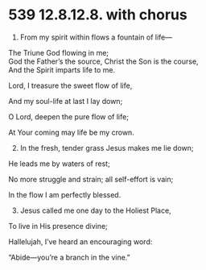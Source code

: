 # 539 12.8.12.8. with chorus

1.  From my spirit within flows a fountain of life—

The Triune God flowing in me;\
God the Father’s the source, Christ the Son is the course,\
And the Spirit imparts life to me.

Lord, I treasure the sweet flow of life,

And my soul-life at last I lay down;

O Lord, deepen the pure flow of life;

At Your coming may life be my crown.

2.  In the fresh, tender grass Jesus makes me lie down;

He leads me by waters of rest;

No more struggle and strain; all self-effort is vain;

In the flow I am perfectly blessed.

3.  Jesus called me one day to the Holiest Place,

To live in His presence divine;

Hallelujah, I’ve heard an encouraging word:

“Abide—you’re a branch in the vine.”

